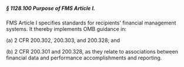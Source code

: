 ##### § 1128.100 Purpose of FMS Article I. #####

FMS Article I specifies standards for recipients' financial management systems. It thereby implements OMB guidance in:

(a) 2 CFR 200.302, 200.303, and 200.328; and

(b) 2 CFR 200.301 and 200.328, as they relate to associations between financial data and performance accomplishments and reporting.